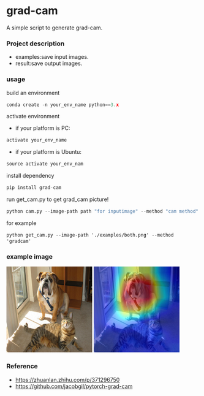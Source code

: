 # grad-cam
A simple script to generate grad-cam.

### Project description

* examples:save input images.
* result:save output images.

### usage

build an environment

```python
conda create -n your_env_name python==3.x
```

activate environment

* if your platform is PC:

```python
activate your_env_name
```

* if your platform is Ubuntu:

```python
source activate your_env_nam
```

install dependency

```python
pip install grad-cam
```

run get_cam.py to get grad_cam picture!

```python
python cam.py --image-path path "for inputimage" --method "cam method"
```
for example

```shell
python get_cam.py --image-path './examples/both.png' --method 'gradcam'
```



### example image

![image](https://github.com/ElegantAnkster/grad-cam/blob/main/examples/both.png?raw=true)
![image](https://github.com/ElegantAnkster/grad-cam/blob/main/result/both.png_gradcam_cam.jpg?raw=true)

### Reference

* https://zhuanlan.zhihu.com/p/371296750
* https://github.com/jacobgil/pytorch-grad-cam
